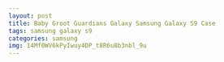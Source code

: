 ```yaml
---
layout: post
title: Baby Groot Guardians Galaxy Samsung Galaxy S9 Case
tags: samsung galaxy s9
categories: samsung
img: 14Mf0WV6kPyIwuy4DP_t8R6u8b3nbl_9u
---
```

